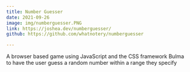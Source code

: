 ```yaml
---
title: Number Guesser
date: 2021-09-26
image: img/numberguesser.PNG
link: https://joshea.dev/numberguesser/
github: https://github.com/whatnotery/numberguesser

---
```

A browser based game using JavaScript and the CSS framework Bulma  
to have the user guess a random number within a range they specify